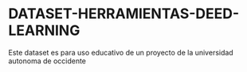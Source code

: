 # DATASET-HERRAMIENTAS-DEED-LEARNING
Este dataset es para uso educativo de un proyecto de la universidad autonoma de occidente
